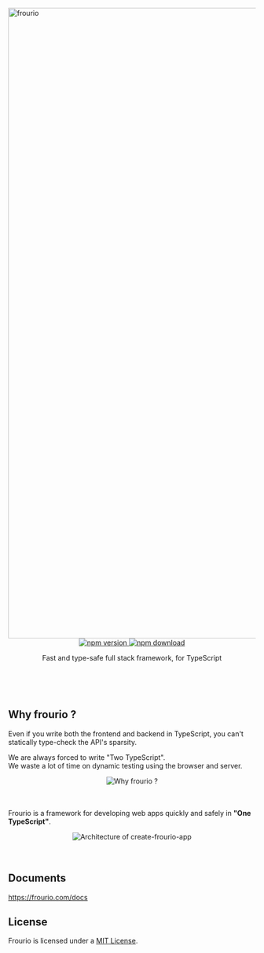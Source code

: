 <br />
<img src="https://frouriojs.github.io/frourio/assets/images/ogp.png" width="1280" alt="frourio" />

<div align="center">
  <a href="https://www.npmjs.com/package/frourio">
    <img src="https://img.shields.io/npm/v/frourio" alt="npm version" />
  </a>
  <a href="https://www.npmjs.com/package/frourio">
    <img src="https://img.shields.io/npm/dm/frourio" alt="npm download" />
  </a>
</div>

<p align="center">Fast and type-safe full stack framework, for TypeScript</p>
<br />
<br />
<br />

## Why frourio ?

Even if you write both the frontend and backend in TypeScript, you can't statically type-check the API's sparsity.

We are always forced to write "Two TypeScript".  
We waste a lot of time on dynamic testing using the browser and server.

<div align="center">
  <picture>
    <source media="(prefers-color-scheme: dark)" srcset="https://frourio.com/img/docs/TwoTS-dark.svg">
    <source media="(prefers-color-scheme: light)" srcset="https://frourio.com/img/docs/TwoTS.svg">
    <img alt="Why frourio ?" src="https://frourio.com/img/docs/TwoTS.svg">
  </picture>
</div>
<br />
<br />

Frourio is a framework for developing web apps quickly and safely in **"One TypeScript"**.

<div align="center">
  <picture>
    <source media="(prefers-color-scheme: dark)" srcset="https://frourio.com/img/docs/OneTS-dark.svg">
    <source media="(prefers-color-scheme: light)" srcset="https://frourio.com/img/docs/OneTS.svg">
    <img alt="Architecture of create-frourio-app" src="https://frourio.com/img/docs/OneTS.svg">
  </picture>
</div>
<br />
<br />

## Documents

https://frourio.com/docs

## License

Frourio is licensed under a [MIT License](./LICENSE).
